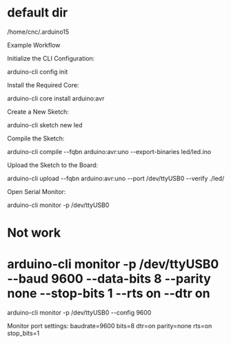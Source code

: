 

# default dir
/home/cnc/.arduino15



Example Workflow

Initialize the CLI Configuration:

arduino-cli config init


Install the Required Core:

arduino-cli core install arduino:avr

Create a New Sketch:

arduino-cli sketch new led


Compile the Sketch:

arduino-cli compile --fqbn arduino:avr:uno --export-binaries led/led.ino


Upload the Sketch to the Board:

arduino-cli upload --fqbn arduino:avr:uno --port /dev/ttyUSB0 --verify ./led/


Open Serial Monitor:

arduino-cli monitor -p /dev/ttyUSB0

# Not work
# arduino-cli monitor -p /dev/ttyUSB0 --baud 9600 --data-bits 8 --parity none --stop-bits 1 --rts on --dtr on


arduino-cli monitor -p /dev/ttyUSB0 --config 9600

Monitor port settings:
  baudrate=9600
  bits=8
  dtr=on
  parity=none
  rts=on
  stop_bits=1






